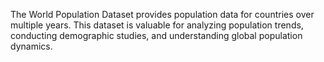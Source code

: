 The World Population Dataset provides population data for countries over multiple years. This dataset is valuable for analyzing population trends, conducting demographic studies, and understanding global population dynamics.
